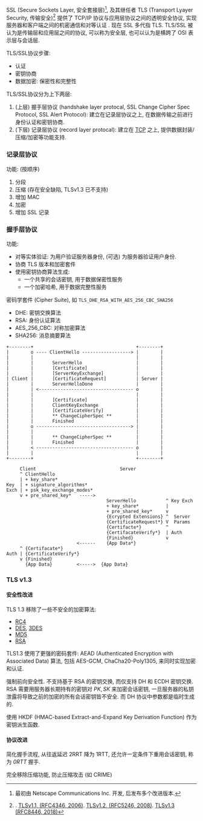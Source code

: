 SSL (Secure Sockets Layer, 安全套接层)[^1], 及其继任者 TLS (Transport Lyayer Security, 传输安全)[^2] 提供了 TCP/IP 协议与应用层协议之间的透明安全协议, 实现服务器和客户端之间的机密通信和对等认证 . 现在 SSL 多代指 TLS. TLS/SSL 被认为是传输层和应用层之间的协议, 可以称为安全层, 也可以认为是横跨了 OSI 表示层与会话层.

[^1]: 最初由 Netscape Communications Inc. 开发, 后发布多个改进版本.

[^2]: . [TLSv1.1, (RFC4346, 2006)](https://datatracker.ietf.org/doc/html/rfc4346). [TLSv1.2, (RFC5246, 2008)](https://datatracker.ietf.org/doc/html/rfc5246). [TLSv1.3 (RFC8446, 2018)](https://datatracker.ietf.org/doc/html/rfc8446)

TLS/SSL协议步骤:
- 认证
- 密钥协商
- 数据加密: 保密性和完整性

TLS/SSL协议分为上下两层:
1. (上层) 握手层协议 (handshake layer protocal, SSL Change Cipher Spec Protocol, SSL Alert Protocol): 建立在记录层协议之上, 在数据传输之前进行身份认证和密钥协商.
2. (下层) 记录层协议 (record layer protocal): 建立在 [TCP](../传输层/TCP.md) 之上, 提供数据封装/压缩/加密等功能支持.

### 记录层协议

功能: (按顺序) 
1. 分段
2. 压缩 (存在安全缺陷, TLSv1.3 已不支持)
3. 增加 MAC 
4. 加密 
5. 增加 SSL 记录

### 握手层协议

功能:
- 对等实体验证: 为用户验证服务器身份, (可选) 为服务器验证用户身份.
- 协商 TLS 版本和加密套件
- 使用密钥协商算法生成:
	- 一个共享的会话密钥, 用于数据保密性服务
	- 一个加密哈希, 用于数据完整性服务

密码学套件 (Cipher Suite), 如 `TLS_DHE_RSA_WITH_AES_256_CBC_SHA256`
- DHE: 密钥交换算法
- RSA: 身份认证算法
- AES_256_CBC: 对称加密算法
- SHA256: 消息摘要算法

```
+--------+                                      +--------+
|        o ---- ClientHello ------------------> |        |
|        |                                      |        |
|        |       ServerHello                    |        |
|        |       [Certificate]                  |        |
|        |       [ServerKeyExchange]            |        |
| Client |       [CertificateRequest]           | Server |
|        |       ServerHelloDone                |        |
|        | <----------------------------------- o        |
|        |                                      |        |
|        |       [Certificate]                  |        |
|        |       ClientKeyExchange              |        |
|        |       [CertificateVerify]            |        |
|        |       ** ChangeCipherSpec **         |        |
|        |       Finished                       |        |
|        o -----------------------------------> |        |
|        |                                      |        |
|        |       ** ChangeCipherSpec **         |        |
|        |       Finished                       |        |
|        < ------------------------------------ o        |
|        |                                      |        |
+--------+                                      +--------+
```

```
     Client                               Server
     ^ ClientHello
     | + key_share*
Key  | + signature_algorithms*
Exch | + psk_key_exchange_modes*
     v + pre_shared_key*   ----->
                                     ServerHello           ^ Key Exch
                                     + key_share*          |
                                     + pre_shared_key*     v
                                     {Ecrypted Extensions} ^  Server
                                     {CertificateRequest*} V  Params
                                     {Certifacte*}         ^
                                     {CertifacateVerify*}  | Auth 
                                     {Finished}            v
                          <------    {App Data*}
     ^ {Certifacate*}
Auth | {CertificateVerify*}
     v {Finished}
       {App Data}         <----->  {App Data}
```

### TLS v1.3

#### 安全性改进

TLS 1.3 移除了一些不安全的加密算法:
- [RC4](Security/密码学/流密码与伪随机数/流密码算法/RC4.md)
- [DES](Security/密码学/分组密码/Feistel-结构/DES.md), [3DES](Security/密码学/分组密码/Feistel-结构/EDE.md) 
- [MD5](../../Security/密码学/消息摘要/MD%20迭代结构/MD5.md)
- [RSA](Security/密码学/公钥密码/RSA/RSA.md)

TLS1.3 使用了更强的密码套件: AEAD (Authenticated Encryption with Associated Data) 算法, 包括 AES-GCM, ChaCha20-Poly1305, 来同时实现加密和认证.

强制前向安全性. 不支持基于 RSA 的密钥交换, 而仅支持 DH 和 ECDH 密钥交换. RSA 需要用服务器长期持有的密钥对 $PK,SK$ 来加密会话密钥, 一旦服务器的私钥泄露将导致之前的加密的所有会话密钥皆不安全. 而 DH 协议中参数都是临时生成的.

使用 HKDF (HMAC-based Extract-and-Expand Key Derivation Function) 作为密钥派生函数.

#### 协议改进

简化握手流程, 从往返延迟 2RRT 降为 1RTT, 还允许一定条件下重用会话密钥, 称为 *0RTT* 握手.

完全移除压缩功能, 防止压缩攻击 (如 CRIME)